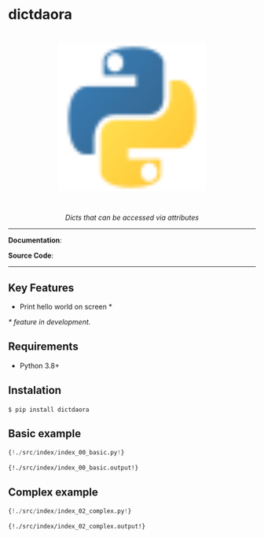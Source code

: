 # dictdaora

<p align="center" style="margin: 3em">
  <a href="">
    <img src="python.svg" alt="dictdaora" width="300"/>
  </a>
</p>

<p align="center">
    <em>Dicts that can be accessed via attributes</em>
</p>

---

**Documentation**: <a href="#" target="_blank"></a>

**Source Code**: <a href="#" target="_blank"></a>

---


## Key Features

- Print hello world on screen *

*\* feature in development.*


## Requirements

 - Python 3.8+


## Instalation
```
$ pip install dictdaora
```


## Basic example

```python
{!./src/index/index_00_basic.py!}
```

```
{!./src/index/index_00_basic.output!}
```


## Complex example

```python
{!./src/index/index_02_complex.py!}
```

```
{!./src/index/index_02_complex.output!}
```
